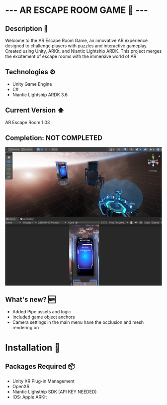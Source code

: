 # --- AR ESCAPE ROOM GAME 🔑 ---
Description 📑
------
Welcome to the AR Escape Room Game, an innovative AR experience designed to challenge players with puzzles and interactive gameplay.
Created using Unity, ARKit, and Niantic Lightship ARDK. This project merges the excitement of escape rooms with the immersive world of AR.

Technologies ⚙️
-------
* Unity Game Engine
* C#
* Niantic Lightship ARDK 3.6
  
Current Version ⬆️
------
AR Escape Room 1.03
## Completion: NOT COMPLETED 

![Description of Image](https://github.com/Varenas21/AR-Escape-Room/blob/b7a965809b77779e01442b822788e020c2377a2d/image_2024-08-26_120351134.png)

What's new? 🆕
---
* Added Pipe assets and logic
* Included game object anchors
* Camera settings in the main menu have the occlusion and mesh rendering on

# Installation 📩

Packages Required 📦
---
* Unity XR Plug-in Management
* OpenXR
* Niantic Lighsthip SDK (API KEY NEEDED)
* IOS: Apple ARKit

